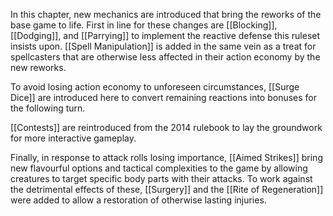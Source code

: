 In this chapter, new mechanics are introduced that bring the reworks of the base game to life. First in line for these changes are [[Blocking]], [[Dodging]], and [[Parrying]] to implement the reactive defense this ruleset insists upon. [[Spell Manipulation]] is added in the same vein as a treat for spellcasters that are otherwise less affected in their action economy by the new reworks.

To avoid losing action economy to unforeseen circumstances, [[Surge Dice]] are introduced here to convert remaining reactions into bonuses for the following turn.

[[Contests]] are reintroduced from the 2014 rulebook to lay the groundwork for more interactive gameplay.

Finally, in response to attack rolls losing importance, [[Aimed Strikes]] bring new flavourful options and tactical complexities to the game by allowing creatures to target specific body parts with their attacks. To work against the detrimental effects of these, [[Surgery]] and the [[Rite of Regeneration]] were added to allow a restoration of otherwise lasting injuries.